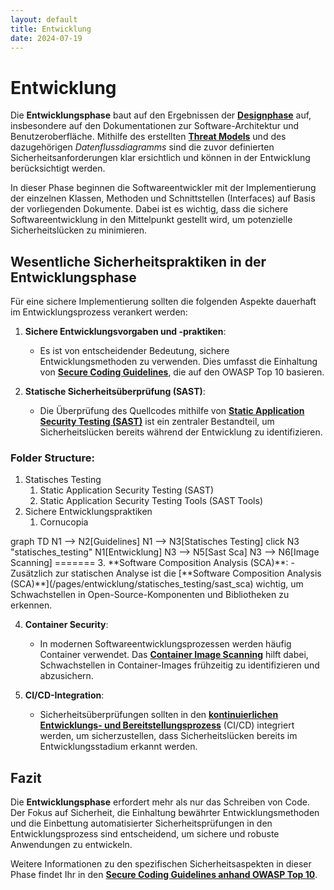 ```yaml
---
layout: default
title: Entwicklung
date: 2024-07-19
---
```


# Entwicklung

Die **Entwicklungsphase** baut auf den Ergebnissen der [**Designphase**](/pages/design/) auf, insbesondere auf den Dokumentationen zur Software-Architektur und Benutzeroberfläche. Mithilfe des erstellten [**Threat Models**](/pages/design/threat_modeling) und des dazugehörigen *Datenflussdiagramms* sind die zuvor definierten Sicherheitsanforderungen klar ersichtlich und können in der Entwicklung berücksichtigt werden.

In dieser Phase beginnen die Softwareentwickler mit der Implementierung der einzelnen Klassen, Methoden und Schnittstellen (Interfaces) auf Basis der vorliegenden Dokumente. Dabei ist es wichtig, dass die sichere Softwareentwicklung in den Mittelpunkt gestellt wird, um potenzielle Sicherheitslücken zu minimieren.

## Wesentliche Sicherheitspraktiken in der Entwicklungsphase

Für eine sichere Implementierung sollten die folgenden Aspekte dauerhaft im Entwicklungsprozess verankert werden:

1. **Sichere Entwicklungsvorgaben und -praktiken**:
   - Es ist von entscheidender Bedeutung, sichere Entwicklungsmethoden zu verwenden. Dies umfasst die Einhaltung von [**Secure Coding Guidelines**](/pages/entwicklung/guidelines/), die auf den OWASP Top 10 basieren.

2. **Statische Sicherheitsüberprüfung (SAST)**:
   - Die Überprüfung des Quellcodes mithilfe von [**Static Application Security Testing (SAST)**](/pages/entwicklung/statisches_testing/sast_sca) ist ein zentraler Bestandteil, um Sicherheitslücken bereits während der Entwicklung zu identifizieren.

### Folder Structure:
1. Statisches Testing
    1. Static Application Security Testing (SAST)
    2. Static Application Security Testing Tools (SAST Tools)
2.  Sichere Entwicklungspraktiken
    1. Cornucopia

<div class="mermaid">
graph TD
N1 --> N2[Guidelines]
N1 --> N3[Statisches Testing]
click N3 "statisches_testing"
N1[Entwicklung]
N3 --> N5[Sast Sca]
N3 --> N6[Image Scanning]
=======
3. **Software Composition Analysis (SCA)**:
   - Zusätzlich zur statischen Analyse ist die [**Software Composition Analysis (SCA)**](/pages/entwicklung/statisches_testing/sast_sca) wichtig, um Schwachstellen in Open-Source-Komponenten und Bibliotheken zu erkennen.

4. **Container Security**:
   - In modernen Softwareentwicklungsprozessen werden häufig Container verwendet. Das [**Container Image Scanning**](/pages/entwicklung/image_scanning) hilft dabei, Schwachstellen in Container-Images frühzeitig zu identifizieren und abzusichern.

5. **CI/CD-Integration**:
   - Sicherheitsüberprüfungen sollten in den [**kontinuierlichen Entwicklungs- und Bereitstellungsprozess**](/pages/bereitstellung/ci-cd-sicherheit) (CI/CD) integriert werden, um sicherzustellen, dass Sicherheitslücken bereits im Entwicklungsstadium erkannt werden.

## Fazit

Die **Entwicklungsphase** erfordert mehr als nur das Schreiben von Code. Der Fokus auf Sicherheit, die Einhaltung bewährter Entwicklungsmethoden und die Einbettung automatisierter Sicherheitsprüfungen in den Entwicklungsprozess sind entscheidend, um sichere und robuste Anwendungen zu entwickeln.

Weitere Informationen zu den spezifischen Sicherheitsaspekten in dieser Phase findet Ihr in den [**Secure Coding Guidelines anhand OWASP Top 10**](/pages/entwicklung/guidelines/).
